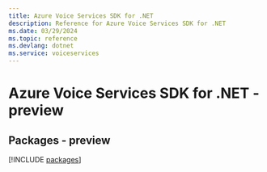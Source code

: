 ```yaml
---
title: Azure Voice Services SDK for .NET
description: Reference for Azure Voice Services SDK for .NET
ms.date: 03/29/2024
ms.topic: reference
ms.devlang: dotnet
ms.service: voiceservices
---
```

# Azure Voice Services SDK for .NET - preview
## Packages - preview
[!INCLUDE [packages](voice-services-index.md)]